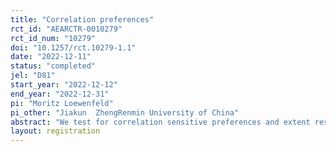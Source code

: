 ```yaml
---
title: "Correlation preferences"
rct_id: "AEARCTR-0010279"
rct_id_num: "10279"
doi: "10.1257/rct.10279-1.1"
date: "2022-12-11"
status: "completed"
jel: "D81"
start_year: "2022-12-12"
end_year: "2022-12-31"
pi: "Moritz Loewenfeld"
pi_other: "Jiakun  ZhengRenmin University of China"
abstract: "We test for correlation sensitive preferences and extent results of Loewenfeld and Zheng (2022). We disentangle correlation sensitivity that might arise due preferences that are sensitive to the correlation of payoffs across states from correlation sensitivity in choices that might arise due to comparing payoffs that are displayed in the same column. "
layout: registration
---
```


